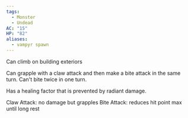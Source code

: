 ```yaml
---
tags:
  - Monster
  - Undead
AC: "15"
HP: "82"
aliases:
  - vampyr spawn
---
```

Can climb on building exteriors

Can grapple with a claw attack and then make a bite attack in the same turn. Can't bite twice in one turn.

Has a healing factor that is prevented by radiant damage.

Claw Attack: no damage but grapples
Bite Attack: reduces hit point max until long rest